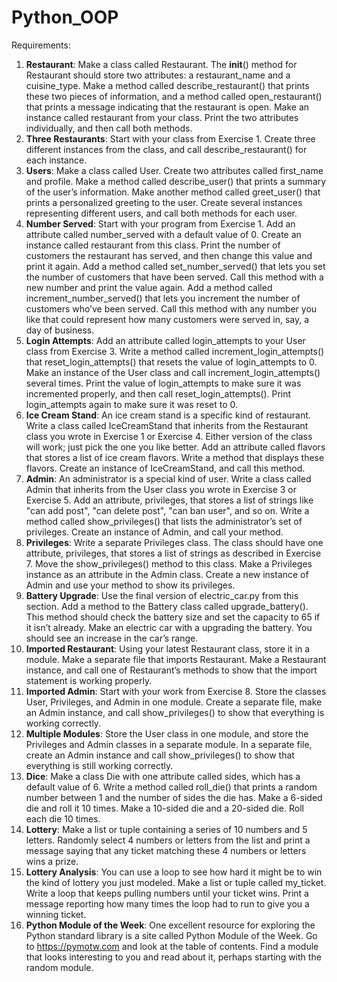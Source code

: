 # Python_OOP

Requirements:

1. **Restaurant**: Make a class called Restaurant. The __init__() method for Restaurant should store two attributes: a restaurant_name and a cuisine_type. Make a method called describe_restaurant() that prints these two pieces of information, and a method called open_restaurant() that prints a message indicating that the restaurant is open.
Make an instance called restaurant from your class. Print the two attributes individually, and then call both methods.
2. **Three Restaurants**: Start with your class from Exercise 1. Create three different instances from the class, and call describe_restaurant() for each instance.
3. **Users**: Make a class called User. Create two attributes called first_name and profile. Make a method called describe_user() that prints a summary of the user’s information. Make another method called greet_user() that prints a personalized greeting to the user.
Create several instances representing different users, and call both methods for each user.
4. **Number Served**: Start with your program from Exercise 1. Add an attribute called number_served with a default value of 0. Create an instance called restaurant from this class. Print the number of customers the restaurant has served, and then change this value and print it again.
Add a method called set_number_served() that lets you set the number of customers that have been served. Call this method with a new number and print the value again.
Add a method called increment_number_served() that lets you increment the number of customers who’ve been served. Call this method with any number you like that could represent how many customers were served in, say, a day of business.
5. **Login Attempts**: Add an attribute called login_attempts to your User class from Exercise 3. Write a method called increment_login_attempts() that reset_login_attempts() that resets the value of login_attempts to 0.
Make an instance of the User class and call increment_login_attempts() several times. Print the value of login_attempts to make sure it was incremented properly, and then call reset_login_attempts(). Print login_attempts again to make sure it was reset to 0.
6. **Ice Cream Stand**: An ice cream stand is a specific kind of restaurant. Write a class called IceCreamStand that inherits from the Restaurant class you wrote in Exercise 1 or Exercise 4. Either version of the class will work; just pick the one you like better. Add an attribute called flavors that stores a list of ice cream flavors. Write a method that displays these flavors. Create an instance of IceCreamStand, and call this method.
7. **Admin**: An administrator is a special kind of user. Write a class called Admin that inherits from the User class you wrote in Exercise 3 or Exercise 5. Add an attribute, privileges, that stores a list of strings like "can add post", "can delete post", "can ban user", and so on. Write a method called show_privileges() that lists the administrator’s set of privileges. Create an instance of Admin, and call your method.
8. **Privileges**: Write a separate Privileges class. The class should have one attribute, privileges, that stores a list of strings as described in Exercise 7. Move the show_privileges() method to this class. Make a Privileges instance as an attribute in the Admin class. Create a new instance of Admin and use your method to show its privileges.
9. **Battery Upgrade**: Use the final version of electric_car.py from this section. Add a method to the Battery class called upgrade_battery(). This method should check the battery size and set the capacity to 65 if it isn’t already. Make an electric car with a upgrading the battery. You should see an increase in the car’s range.
10. **Imported Restaurant**: Using your latest Restaurant class, store it in a module. Make a separate file that imports Restaurant. Make a Restaurant instance, and call one of Restaurant’s methods to show that the import statement is working properly.
11. **Imported Admin**: Start with your work from Exercise 8. Store the classes User, Privileges, and Admin in one module. Create a separate file, make an Admin instance, and call show_privileges() to show that everything is working correctly.
12. **Multiple Modules**: Store the User class in one module, and store the Privileges and Admin classes in a separate module. In a separate file, create an Admin instance and call show_privileges() to show that everything is still working correctly.
13. **Dice**: Make a class Die with one attribute called sides, which has a default value of 6. Write a method called roll_die() that prints a random number between 1 and the number of sides the die has. Make a 6-sided die and roll it 10 times.
Make a 10-sided die and a 20-sided die. Roll each die 10 times.
14. **Lottery**: Make a list or tuple containing a series of 10 numbers and 5 letters. Randomly select 4 numbers or letters from the list and print a message saying that any ticket matching these 4 numbers or letters wins a prize.
15. **Lottery Analysis**: You can use a loop to see how hard it might be to win the kind of lottery you just modeled. Make a list or tuple called my_ticket. Write a loop that keeps pulling numbers until your ticket wins. Print a message reporting how many times the loop had to run to give you a winning ticket.
16. **Python Module of the Week**: One excellent resource for exploring the Python standard library is a site called Python Module of the Week. Go to https://pymotw.com and look at the table of contents. Find a module that looks interesting to you and read about it, perhaps starting with the random module.
